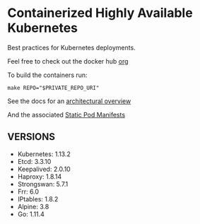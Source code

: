 # Containerized Highly Available Kubernetes

Best practices for Kubernetes deployments.

Feel free to check out the docker hub [org](https://hub.docker.com/u/whisperos)

To build the containers run:

    make REPO="$PRIVATE_REPO_URI"

See the docs for an [architectural overview](https://github.com/WhisperOS/kubes/tree/master/docs)

And the associated [Static Pod Manifests](https://github.com/WhisperOS/kubes/blob/master/docs/kubeconfigs/manifest.yml)

## VERSIONS

  - Kubernetes: 1.13.2
  - Etcd:       3.3.10
  - Keepalived: 2.0.10
  - Haproxy:    1.8.14
  - Strongswan: 5.7.1
  - Frr:        6.0
  - IPtables:   1.8.2
  - Alpine:     3.8
  - Go:         1.11.4
